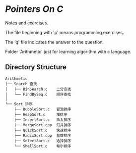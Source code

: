 # *Pointers On C*
Notes and exercises.

The file beginning with 'p' means programming exercises.

The 'q' file indicates the answer to the question.

Folder 'Arithmetic' just for learning algorithm with c language.

## Directory Structure

    Arithmetic
    ├── Search 查找
    │   ├── BinSearch.c    二分查找
    │   └── FindBySeq.c    顺序查找
    │
    └── Sort 排序
        ├── BubbleSort.c   冒泡排序
        ├── HeapSort.c     堆排序
        ├── InsertSort.c   插入排序
        ├── MergeSort.cpp  归并排序
        ├── QuickSort.c    快速排序
        ├── RadixSort.cpp  基数排序
        ├── SelectSort.c   选择排序
        └── ShellSort.c    希尔排序

